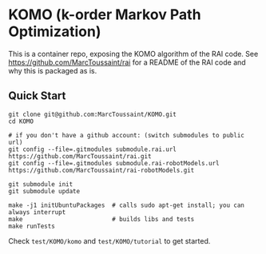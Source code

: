 # KOMO (k-order Markov Path Optimization)

This is a container repo, exposing the KOMO algorithm of the RAI code. See https://github.com/MarcToussaint/rai for a README of the RAI code and why this is packaged as is.

## Quick Start

```
git clone git@github.com:MarcToussaint/KOMO.git
cd KOMO

# if you don't have a github account: (switch submodules to public url)
git config --file=.gitmodules submodule.rai.url https://github.com/MarcToussaint/rai.git
git config --file=.gitmodules submodule.rai-robotModels.url https://github.com/MarcToussaint/rai-robotModels.git

git submodule init
git submodule update

make -j1 initUbuntuPackages  # calls sudo apt-get install; you can always interrupt
make                         # builds libs and tests
make runTests
```
Check `test/KOMO/komo` and `test/KOMO/tutorial` to get started.

